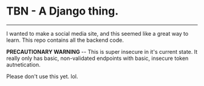 # TBN - A Django thing.
----
I wanted to make a social media site, and this seemed like a great way to learn.  This repo contains all the backend code.

**PRECAUTIONARY WARNING** -- This is super insecure in it's current state.  It really only has basic, non-validated endpoints with basic, insecure token autnetication.  

Please don't use this yet.  lol.  